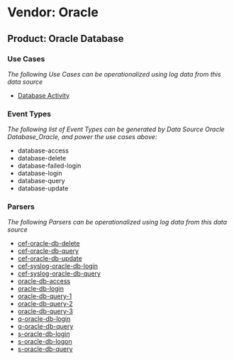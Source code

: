 Vendor: Oracle
==============
Product: Oracle Database
------------------------

### Use Cases

_The following Use Cases can be operationalized using log data from this data source_

* [Database Activity](../UseCases/usecase_database_activity.md)


### Event Types

_The following list of Event Types can be generated by Data Source Oracle Database_Oracle, and power the use cases above:_

- database-access
- database-delete
- database-failed-login
- database-login
- database-query
- database-update


### Parsers

_The following Parsers can be operationalized using log data from this data source_

* [cef-oracle-db-delete](../Parsers/parserContent_cef-oracle-db-delete.md)
* [cef-oracle-db-query](../Parsers/parserContent_cef-oracle-db-query.md)
* [cef-oracle-db-update](../Parsers/parserContent_cef-oracle-db-update.md)
* [cef-syslog-oracle-db-login](../Parsers/parserContent_cef-syslog-oracle-db-login.md)
* [cef-syslog-oracle-db-query](../Parsers/parserContent_cef-syslog-oracle-db-query.md)
* [oracle-db-access](../Parsers/parserContent_oracle-db-access.md)
* [oracle-db-login](../Parsers/parserContent_oracle-db-login.md)
* [oracle-db-query-1](../Parsers/parserContent_oracle-db-query-1.md)
* [oracle-db-query-2](../Parsers/parserContent_oracle-db-query-2.md)
* [oracle-db-query-3](../Parsers/parserContent_oracle-db-query-3.md)
* [q-oracle-db-login](../Parsers/parserContent_q-oracle-db-login.md)
* [q-oracle-db-query](../Parsers/parserContent_q-oracle-db-query.md)
* [s-oracle-db-login](../Parsers/parserContent_s-oracle-db-login.md)
* [s-oracle-db-logon](../Parsers/parserContent_s-oracle-db-logon.md)
* [s-oracle-db-query](../Parsers/parserContent_s-oracle-db-query.md)
